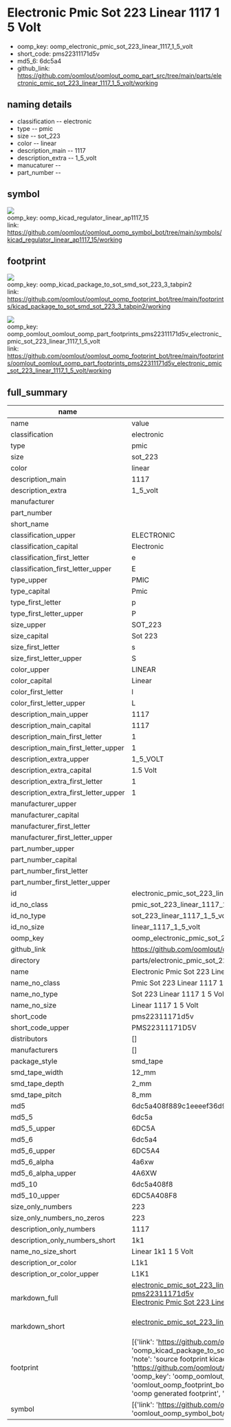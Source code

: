 # Electronic Pmic Sot 223 Linear 1117 1 5 Volt

  
* oomp_key: oomp_electronic_pmic_sot_223_linear_1117_1_5_volt 
* short_code: pms22311171d5v
* md5_6: 6dc5a4  
* github_link: https://github.com/oomlout/oomlout_oomp_part_src/tree/main/parts/electronic_pmic_sot_223_linear_1117_1_5_volt/working  
## naming details
* classification -- electronic
* type -- pmic
* size -- sot_223
* color -- linear
* description_main -- 1117
* description_extra -- 1_5_volt
* manucaturer -- 
* part_number -- 



## symbol

![](symbol/{index}/working/working_600.png)  
oomp_key: oomp_kicad_regulator_linear_ap1117_15  
link: https://github.com/oomlout/oomlout_oomp_symbol_bot/tree/main/symbols/kicad_regulator_linear_ap1117_15/working  

## footprint

![](footprint/{index}/working/working_600.png)  
oomp_key: oomp_kicad_package_to_sot_smd_sot_223_3_tabpin2  
link: https://github.com/oomlout/oomlout_oomp_footprint_bot/tree/main/footprints/kicad_package_to_sot_smd_sot_223_3_tabpin2/working  

![](footprint/{index}/working/working_600.png)  
oomp_key: oomp_oomlout_oomlout_oomp_part_footprints_pms22311171d5v_electronic_pmic_sot_223_linear_1117_1_5_volt  
link: https://github.com/oomlout/oomlout_oomp_footprint_bot/tree/main/footprints/oomlout_oomlout_oomp_part_footprints_pms22311171d5v_electronic_pmic_sot_223_linear_1117_1_5_volt/working  

## full_summary
| name | value | 
| --- | --- | 
| name | value | 
| classification | electronic | 
| type | pmic | 
| size | sot_223 | 
| color | linear | 
| description_main | 1117 | 
| description_extra | 1_5_volt | 
| manufacturer |  | 
| part_number |  | 
| short_name |  | 
| classification_upper | ELECTRONIC | 
| classification_capital | Electronic | 
| classification_first_letter | e | 
| classification_first_letter_upper | E | 
| type_upper | PMIC | 
| type_capital | Pmic | 
| type_first_letter | p | 
| type_first_letter_upper | P | 
| size_upper | SOT_223 | 
| size_capital | Sot 223 | 
| size_first_letter | s | 
| size_first_letter_upper | S | 
| color_upper | LINEAR | 
| color_capital | Linear | 
| color_first_letter | l | 
| color_first_letter_upper | L | 
| description_main_upper | 1117 | 
| description_main_capital | 1117 | 
| description_main_first_letter | 1 | 
| description_main_first_letter_upper | 1 | 
| description_extra_upper | 1_5_VOLT | 
| description_extra_capital | 1.5 Volt | 
| description_extra_first_letter | 1 | 
| description_extra_first_letter_upper | 1 | 
| manufacturer_upper |  | 
| manufacturer_capital |  | 
| manufacturer_first_letter |  | 
| manufacturer_first_letter_upper |  | 
| part_number_upper |  | 
| part_number_capital |  | 
| part_number_first_letter |  | 
| part_number_first_letter_upper |  | 
| id | electronic_pmic_sot_223_linear_1117_1_5_volt | 
| id_no_class | pmic_sot_223_linear_1117_1_5_volt | 
| id_no_type | sot_223_linear_1117_1_5_volt | 
| id_no_size | linear_1117_1_5_volt | 
| oomp_key | oomp_electronic_pmic_sot_223_linear_1117_1_5_volt | 
| github_link | https://github.com/oomlout/oomlout_oomp_part_src/tree/main/parts/electronic_pmic_sot_223_linear_1117_1_5_volt/working | 
| directory | parts/electronic_pmic_sot_223_linear_1117_1_5_volt | 
| name | Electronic Pmic Sot 223 Linear 1117 1 5 Volt | 
| name_no_class | Pmic Sot 223 Linear 1117 1 5 Volt | 
| name_no_type | Sot 223 Linear 1117 1 5 Volt | 
| name_no_size | Linear 1117 1 5 Volt | 
| short_code | pms22311171d5v | 
| short_code_upper | PMS22311171D5V | 
| distributors | [] | 
| manufacturers | [] | 
| package_style | smd_tape | 
| smd_tape_width | 12_mm | 
| smd_tape_depth | 2_mm | 
| smd_tape_pitch | 8_mm | 
| md5 | 6dc5a408f889c1eeeef36d9b6bef6012 | 
| md5_5 | 6dc5a | 
| md5_5_upper | 6DC5A | 
| md5_6 | 6dc5a4 | 
| md5_6_upper | 6DC5A4 | 
| md5_6_alpha | 4a6xw | 
| md5_6_alpha_upper | 4A6XW | 
| md5_10 | 6dc5a408f8 | 
| md5_10_upper | 6DC5A408F8 | 
| size_only_numbers | 223 | 
| size_only_numbers_no_zeros | 223 | 
| description_only_numbers | 1117 | 
| description_only_numbers_short | 1k1 | 
| name_no_size_short | Linear 1k1 1 5 Volt | 
| description_or_color | L1k1 | 
| description_or_color_upper | L1K1 | 
| markdown_full | [electronic_pmic_sot_223_linear_1117_1_5_volt](https://github.com/oomlout/oomlout_oomp_part_src/tree/main/parts/electronic_pmic_sot_223_linear_1117_1_5_volt/working)<br>[pms22311171d5v](https://github.com/oomlout/oomlout_oomp_part_src/tree/main/parts/electronic_pmic_sot_223_linear_1117_1_5_volt/working)<br>[Electronic Pmic Sot 223 Linear 1117 1 5 Volt](https://github.com/oomlout/oomlout_oomp_part_src/tree/main/parts/electronic_pmic_sot_223_linear_1117_1_5_volt/working)<br><br> | 
| markdown_short | [electronic_pmic_sot_223_linear_1117_1_5_volt](https://github.com/oomlout/oomlout_oomp_part_src/tree/main/parts/electronic_pmic_sot_223_linear_1117_1_5_volt/working)<br><br> | 
| footprint | [{'link': 'https://github.com/oomlout/oomlout_oomp_footprint_bot/tree/main/foootprntss/kicad_package_to_sot_smd_sot_223_3_tabpin2', 'oomp_key': 'oomp_kicad_package_to_sot_smd_sot_223_3_tabpin2', 'directory': 'oomlout_oomp_footprint_bot/footprints/kicad_package_to_sot_smd_sot_223_3_tabpin2//working/working.kicad_mod', 'note': 'source footprint kicad_package_to_sot_smd_sot_223_3_tabpin2', 'index': 0}, {'link': 'https://github.com/oomlout/oomlout_oomp_footprint_bot/tree/main/foootprntss/oomlout_oomlout_oomp_part_footprints_pms22311171d5v_electronic_pmic_sot_223_linear_1117_1_5_volt', 'oomp_key': 'oomp_oomlout_oomlout_oomp_part_footprints_pms22311171d5v_electronic_pmic_sot_223_linear_1117_1_5_volt', 'directory': 'oomlout_oomp_footprint_bot/footprints/oomlout_oomlout_oomp_part_footprints_pms22311171d5v_electronic_pmic_sot_223_linear_1117_1_5_volt//working/working.kicad_mod', 'note': 'oomp generated footprint', 'index': 1}] | 
| symbol | [{'link': 'https://github.com/oomlout/oomlout_oomp_symbol_bot/tree/main/symbols/kicad_regulator_linear_ap1117_15', 'oomp_key': 'oomp_kicad_regulator_linear_ap1117_15', 'directory': 'oomlout_oomp_symbol_bot/symbols/kicad_regulator_linear_ap1117_15//working/working.kicad_sym', 'index': 0}] | 
